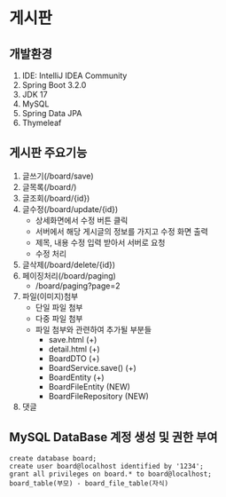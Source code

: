 # 게시판
## 개발환경
1. IDE: IntelliJ IDEA Community
2. Spring Boot 3.2.0
3. JDK 17
4. MySQL
5. Spring Data JPA
6. Thymeleaf

## 게시판 주요기능
1. 글쓰기(/board/save)
2. 글목록(/board/)
3. 글조회(/board/{id})
4. 글수정(/board/update/{id})
    - 상세화면에서 수정 버튼 클릭
    - 서버에서 해당 게시글의 정보를 가지고 수정 화면 출력
    - 제목, 내용 수정 입력 받아서 서버로 요청
    - 수정 처리
5. 글삭제(/board/delete/{id})
6. 페이징처리(/board/paging)
    - /board/paging?page=2
7. 파일(이미지)첨부
    - 단일 파일 첨부
    - 다중 파일 첨부
    - 파일 첨부와 관련하여 추가될 부분들
        - save.html (+)
        - detail.html (+)
        - BoardDTO (+)
        - BoardService.save() (+)
        - BoardEntity (+)
        - BoardFileEntity (NEW)
        - BoardFileRepository (NEW)
8. 댓글

## MySQL DataBase 계정 생성 및 권한 부여
```
create database board;
create user board@localhost identified by '1234';
grant all privileges on board.* to board@localhost;
board_table(부모) - board_file_table(자식)
```